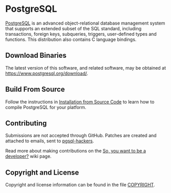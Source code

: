 # PostgreSQL
[PostgreSQL](https://www.postgresql.org/) is an advanced object-relational database management system
that supports an extended subset of the SQL standard, including
transactions, foreign keys, subqueries, triggers, user-defined types
and functions. This distribution also contains C language bindings.

## Download Binaries
The latest version of this software, and related software, may be
obtained at <https://www.postgresql.org/download/>.

## Build From Source
Follow the instructions in [Installation from Source Code](https://www.postgresql.org/docs/current/installation.html)
to learn how to compile PostgreSQL for your platform.

## Contributing
Submissions are not accepted through GitHub. Patches are created and attached to
emails, sent to [pgsql-hackers](https://www.postgresql.org/list/pgsql-hackers/).

Read more about making contributions on the [So, you want to be a developer?](https://wiki.postgresql.org/wiki/So,_you_want_to_be_a_developer%3F) wiki page.

## Copyright and License
Copyright and license information can be found in the file [COPYRIGHT](COPYRIGHT).
